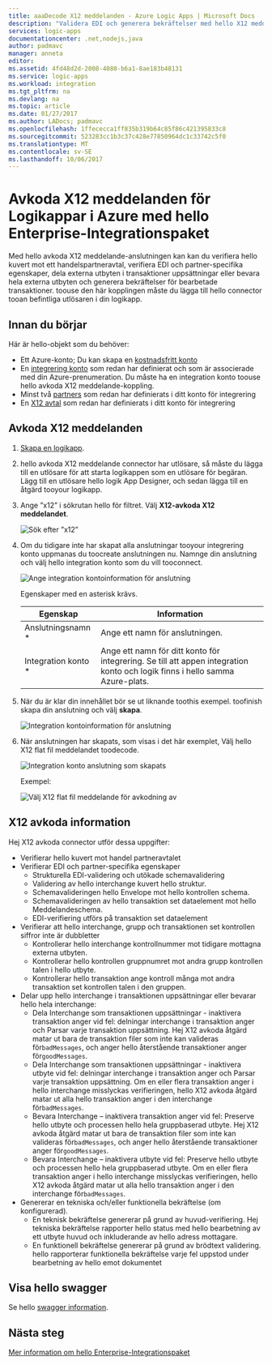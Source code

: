 ```yaml
---
title: aaaDecode X12 meddelanden - Azure Logic Apps | Microsoft Docs
description: "Validera EDI och generera bekräftelser med hello X12 meddelande avkodarens i hello Enterprise-Integrationspaket för Logikappar i Azure"
services: logic-apps
documentationcenter: .net,nodejs,java
author: padmavc
manager: anneta
editor: 
ms.assetid: 4fd48d2d-2008-4080-b6a1-8ae183b48131
ms.service: logic-apps
ms.workload: integration
ms.tgt_pltfrm: na
ms.devlang: na
ms.topic: article
ms.date: 01/27/2017
ms.author: LADocs; padmavc
ms.openlocfilehash: 1ffececca1ff835b319b64c85f86c421395833c8
ms.sourcegitcommit: 523283cc1b3c37c428e77850964dc1c33742c5f0
ms.translationtype: MT
ms.contentlocale: sv-SE
ms.lasthandoff: 10/06/2017
---
```

# <a name="decode-x12-messages-for-azure-logic-apps-with-hello-enterprise-integration-pack"></a>Avkoda X12 meddelanden för Logikappar i Azure med hello Enterprise-Integrationspaket

Med hello avkoda X12 meddelande-anslutningen kan kan du verifiera hello kuvert mot ett handelspartneravtal, verifiera EDI och partner-specifika egenskaper, dela externa utbyten i transaktioner uppsättningar eller bevara hela externa utbyten och generera bekräftelser för bearbetade transaktioner. toouse den här kopplingen måste du lägga till hello connector tooan befintliga utlösaren i din logikapp.

## <a name="before-you-start"></a>Innan du börjar

Här är hello-objekt som du behöver:

* Ett Azure-konto; Du kan skapa en [kostnadsfritt konto](https://azure.microsoft.com/free)
* En [integrering konto](logic-apps-enterprise-integration-create-integration-account.md) som redan har definierat och som är associerade med din Azure-prenumeration. Du måste ha en integration konto toouse hello avkoda X12 meddelande-koppling.
* Minst två [partners](logic-apps-enterprise-integration-partners.md) som redan har definierats i ditt konto för integrering
* En [X12 avtal](logic-apps-enterprise-integration-x12.md) som redan har definierats i ditt konto för integrering

## <a name="decode-x12-messages"></a>Avkoda X12 meddelanden

1. [Skapa en logikapp](logic-apps-create-a-logic-app.md).

2. hello avkoda X12 meddelande connector har utlösare, så måste du lägga till en utlösare för att starta logikappen som en utlösare för begäran. Lägg till en utlösare hello logik App Designer, och sedan lägga till en åtgärd tooyour logikapp.

3.  Ange ”x12” i sökrutan hello för filtret. Välj **X12-avkoda X12 meddelandet**.
   
    ![Sök efter ”x12”](media/logic-apps-enterprise-integration-x12-decode/x12decodeimage1.png)  

3. Om du tidigare inte har skapat alla anslutningar tooyour integrering konto uppmanas du toocreate anslutningen nu. Namnge din anslutning och välj hello integration konto som du vill tooconnect. 

    ![Ange integration kontoinformation för anslutning](media/logic-apps-enterprise-integration-x12-decode/x12decodeimage4.png)

    Egenskaper med en asterisk krävs.

    | Egenskap | Information |
    | --- | --- |
    | Anslutningsnamn * |Ange ett namn för anslutningen. |
    | Integration konto * |Ange ett namn för ditt konto för integrering. Se till att appen integration konto och logik finns i hello samma Azure-plats. |

5.  När du är klar din innehållet bör se ut liknande toothis exempel. toofinish skapa din anslutning och välj **skapa**.
   
    ![Integration kontoinformation för anslutning](media/logic-apps-enterprise-integration-x12-decode/x12decodeimage5.png) 

6. När anslutningen har skapats, som visas i det här exemplet, Välj hello X12 flat fil meddelandet toodecode.

    ![Integration konto anslutning som skapats](media/logic-apps-enterprise-integration-x12-decode/x12decodeimage6.png) 

    Exempel:

    ![Välj X12 flat fil meddelande för avkodning av](media/logic-apps-enterprise-integration-x12-decode/x12decodeimage7.png) 

## <a name="x12-decode-details"></a>X12 avkoda information

Hej X12 avkoda connector utför dessa uppgifter:

* Verifierar hello kuvert mot handel partneravtalet
* Verifierar EDI och partner-specifika egenskaper
  * Strukturella EDI-validering och utökade schemavalidering
  * Validering av hello interchange kuvert hello struktur.
  * Schemavalideringen hello Envelope mot hello kontrollen schema.
  * Schemavalideringen av hello transaktion set dataelement mot hello Meddelandeschema.
  * EDI-verifiering utförs på transaktion set dataelement 
* Verifierar att hello interchange, grupp och transaktionen set kontrollen siffror inte är dubbletter
  * Kontrollerar hello interchange kontrollnummer mot tidigare mottagna externa utbyten.
  * Kontrollerar hello kontrollen gruppnumret mot andra grupp kontrollen talen i hello utbyte.
  * Kontrollerar hello transaktion ange kontroll många mot andra transaktion set kontrollen talen i den gruppen.
* Delar upp hello interchange i transaktionen uppsättningar eller bevarar hello hela interchange:
  * Dela Interchange som transaktionen uppsättningar - inaktivera transaktion anger vid fel: delningar interchange i transaktion anger och Parsar varje transaktion uppsättning. 
  Hej X12 avkoda åtgärd matar ut bara de transaktion filer som inte kan valideras för`badMessages`, och anger hello återstående transaktioner anger för`goodMessages`.
  * Dela Interchange som transaktionen uppsättningar - inaktivera utbyte vid fel: delningar interchange i transaktion anger och Parsar varje transaktion uppsättning. 
  Om en eller flera transaktion anger i hello interchange misslyckas verifieringen, hello X12 avkoda åtgärd matar ut alla hello transaktion anger i den interchange för`badMessages`.
  * Bevara Interchange – inaktivera transaktion anger vid fel: Preserve hello utbyte och processen hello hela gruppbaserad utbyte. 
  Hej X12 avkoda åtgärd matar ut bara de transaktion filer som inte kan valideras för`badMessages`, och anger hello återstående transaktioner anger för`goodMessages`.
  * Bevara Interchange – inaktivera utbyte vid fel: Preserve hello utbyte och processen hello hela gruppbaserad utbyte. 
  Om en eller flera transaktion anger i hello interchange misslyckas verifieringen, hello X12 avkoda åtgärd matar ut alla hello transaktion anger i den interchange för`badMessages`. 
* Genererar en tekniska och/eller funktionella bekräftelse (om konfigurerad).
  * En teknisk bekräftelse genererar på grund av huvud-verifiering. Hej tekniska bekräftelse rapporter hello status med hello bearbetning av ett utbyte huvud och inkluderande av hello adress mottagare.
  * En funktionell bekräftelse genererar på grund av brödtext validering. hello rapporterar funktionella bekräftelse varje fel uppstod under bearbetning av hello emot dokumentet

## <a name="view-hello-swagger"></a>Visa hello swagger
Se hello [swagger information](/connectors/x12/). 

## <a name="next-steps"></a>Nästa steg
[Mer information om hello Enterprise-Integrationspaket](../logic-apps/logic-apps-enterprise-integration-overview.md "Lär dig mer om Enterprise-Integrationspaket") 

